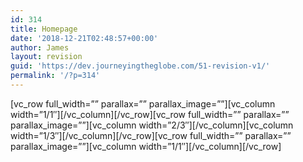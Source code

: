 ```yaml
---
id: 314
title: Homepage
date: '2018-12-21T02:48:57+00:00'
author: James
layout: revision
guid: 'https://dev.journeyingtheglobe.com/51-revision-v1/'
permalink: '/?p=314'
---
```


\[vc\_row full\_width=”” parallax=”” parallax\_image=””\]\[vc\_column width=”1/1″\]\[/vc\_column\]\[/vc\_row\]\[vc\_row full\_width=”” parallax=”” parallax\_image=””\]\[vc\_column width=”2/3″\]\[/vc\_column\]\[vc\_column width=”1/3″\]\[/vc\_column\]\[/vc\_row\]\[vc\_row full\_width=”” parallax=”” parallax\_image=””\]\[vc\_column width=”1/1″\]\[/vc\_column\]\[/vc\_row\]